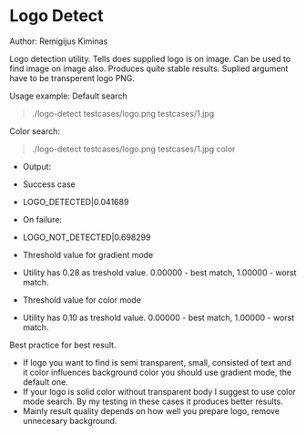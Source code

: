 Logo Detect
==========
Author: Remigijus Kiminas


Logo detection utility. Tells does supplied logo is on image. Can be used to find image on image also. Produces quite stable results. Suplied argument have to be transperent logo PNG.

Usage example:
Default search
> ./logo-detect testcases/logo.png testcases/1.jpg

Color search:
> ./logo-detect testcases/logo.png testcases/1.jpg color

 * Output:
  * Success case
  * LOGO_DETECTED|0.041689
  * On failure:
  * LOGO_NOT_DETECTED|0.698299


 * Threshold value for gradient mode
  * Utility has 0.28 as treshold value. 0.00000 - best match, 1.00000 - worst match.
 * Threshold value for color mode
  * Utility has 0.10 as treshold value. 0.00000 - best match, 1.00000 - worst match.


Best practice for best result.
 * If logo you want to find is semi transparent, small, consisted of text and it color influences background color you should use gradient mode, the default one.
 * If your logo is solid color without transparent body I suggest to use color mode search. By my testing in these cases it produces better results.
 * Mainly result quality depends on how well you prepare logo, remove unnecesary background.
